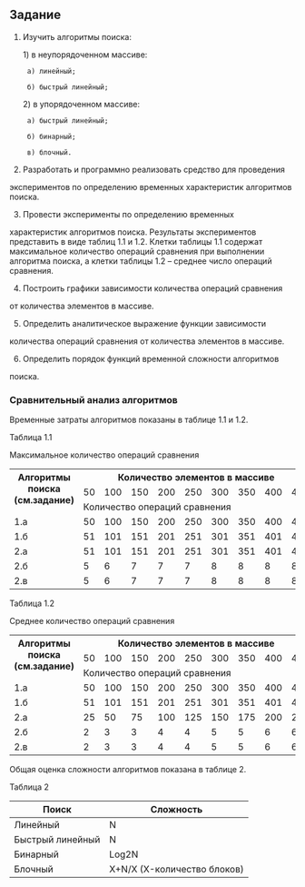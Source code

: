 ## Задание

1. Изучить алгоритмы поиска:

    1\) в неупорядоченном массиве:

        а) линейный;

        б) быстрый линейный;

    2\) в упорядоченном массиве:

        а) быстрый линейный;

        б) бинарный;

        в) блочный.

2. Разработать и программно реализовать средство для проведения

экспериментов по определению временных характеристик алгоритмов поиска.

3. Провести эксперименты по определению временных

характеристик алгоритмов поиска. Результаты экспериментов представить в виде таблиц 1.1 и 1.2. Клетки таблицы 1.1 содержат максимальное количество операций сравнения при выполнении алгоритма поиска, а клетки таблицы 1.2 – среднее число операций сравнения.

4. Построить графики зависимости количества операций сравнения

от количества элементов в массиве.

5. Определить аналитическое выражение функции зависимости

количества операций сравнения от количества элементов в массиве.

6. Определить порядок функций временной сложности алгоритмов

поиска.

### Сравнительный анализ алгоритмов

Временные затраты алгоритмов показаны в таблице 1.1 и 1.2.

Таблица 1.1

Максимальное количество операций сравнения

<table><tr><th colspan="1" rowspan="3" valign="top">Алгоритмы поиска (см.задание)</td><th colspan="9" valign="top">Количество элементов в массиве</td></tr>
<tr></td><td colspan="1" valign="top">50</td><td colspan="1" valign="top">100</td><td colspan="1" valign="top">150</td><td colspan="1" valign="top">200</td><td colspan="1" valign="top">250</td><td colspan="1" valign="top">300</td><td colspan="1" valign="top">350</td><td colspan="1" valign="top">400</td><td colspan="1" valign="top">450</td></tr>
<tr></td><td colspan="9">Количество операций сравнения</td></tr>
<tr><td colspan="1" valign="top">1.а</td><td colspan="1" valign="top">50</td><td colspan="1" valign="top">100</td><td colspan="1" valign="top">150</td><td colspan="1" valign="top">200</td><td colspan="1" valign="top">250</td><td colspan="1" valign="top">300</td><td colspan="1" valign="top">350</td><td colspan="1" valign="top">400</td><td colspan="1" valign="top">450</td></tr>
<tr><td colspan="1" valign="top">1.б</td><td colspan="1" valign="top">51</td><td colspan="1" valign="top">101</td><td colspan="1" valign="top">151</td><td colspan="1" valign="top">201</td><td colspan="1" valign="top">251</td><td colspan="1" valign="top">301</td><td colspan="1" valign="top">351</td><td colspan="1" valign="top">401</td><td colspan="1" valign="top">451</td></tr>
<tr><td colspan="1" valign="top">2.а</td><td colspan="1" valign="top">51</td><td colspan="1" valign="top">101</td><td colspan="1" valign="top">151</td><td colspan="1" valign="top">201</td><td colspan="1" valign="top">251</td><td colspan="1" valign="top">301</td><td colspan="1" valign="top">351</td><td colspan="1" valign="top">401</td><td colspan="1" valign="top">451</td></tr>
<tr><td colspan="1">2.б</td><td colspan="1">5</td><td colspan="1">6</td><td colspan="1">7</td><td colspan="1">7</td><td colspan="1">7</td><td colspan="1">8</td><td colspan="1">8</td><td colspan="1">8</td><td colspan="1">8</td></tr>
<tr><td colspan="1">2.в</td><td colspan="1">5</td><td colspan="1">6</td><td colspan="1">7</td><td colspan="1">7</td><td colspan="1">7</td><td colspan="1">8</td><td colspan="1">8</td><td colspan="1">8</td><td colspan="1">8</td></tr>
</table>

Таблица 1.2

Среднее количество операций сравнения

<table><tr><th colspan="1" rowspan="3" valign="top">Алгоритмы поиска (см.задание)</td><th colspan="9" valign="top">Количество элементов в массиве</td></tr>
<tr></td><td colspan="1">50</td><td colspan="1">100</td><td colspan="1">150</td><td colspan="1">200</td><td colspan="1">250</td><td colspan="1">300</td><td colspan="1">350</td><td colspan="1">400</td><td colspan="1">450</td></tr>
<tr></td><td colspan="9" valign="top">Количество операций сравнения</td></tr>
<tr><td colspan="1">1.а</td><td colspan="1">50</td><td colspan="1">100</td><td colspan="1">150</td><td colspan="1">200</td><td colspan="1">250</td><td colspan="1">300</td><td colspan="1">350</td><td colspan="1">400</td><td colspan="1">450</td></tr>
<tr><td colspan="1">1.б</td><td colspan="1">51</td><td colspan="1">101</td><td colspan="1">151</td><td colspan="1">201</td><td colspan="1">251</td><td colspan="1">301</td><td colspan="1">351</td><td colspan="1">401</td><td colspan="1">451</td></tr>
<tr><td colspan="1" valign="top">2.а</td><td colspan="1" valign="top">25</td><td colspan="1" valign="top">50</td><td colspan="1" valign="top">75</td><td colspan="1" valign="top">100</td><td colspan="1" valign="top">125</td><td colspan="1" valign="top">150</td><td colspan="1" valign="top">175</td><td colspan="1" valign="top">200</td><td colspan="1" valign="top">225</td></tr>
<tr><td colspan="1" valign="top">2.б</td><td colspan="1" valign="top">2</td><td colspan="1" valign="top">3</td><td colspan="1" valign="top">3</td><td colspan="1" valign="top">4</td><td colspan="1" valign="top">4</td><td colspan="1" valign="top">5</td><td colspan="1" valign="top">5</td><td colspan="1" valign="top">6</td><td colspan="1" valign="top">6</td></tr>
<tr><td colspan="1" valign="top">2.в</td><td colspan="1" valign="top">2</td><td colspan="1" valign="top">3</td><td colspan="1" valign="top">3</td><td colspan="1" valign="top">4</td><td colspan="1" valign="top">4</td><td colspan="1" valign="top">5</td><td colspan="1" valign="top">5</td><td colspan="1" valign="top">6</td><td colspan="1" valign="top">6</td></tr>
</table>

Общая оценка сложности алгоритмов показана в таблице 2.

Таблица 2



|Поиск|Сложность|
| - | - |
|Линейный|N|
|Быстрый линейный|N|
|Бинарный|Log2N|
|Блочный|X+N/X (X-количество блоков)|
